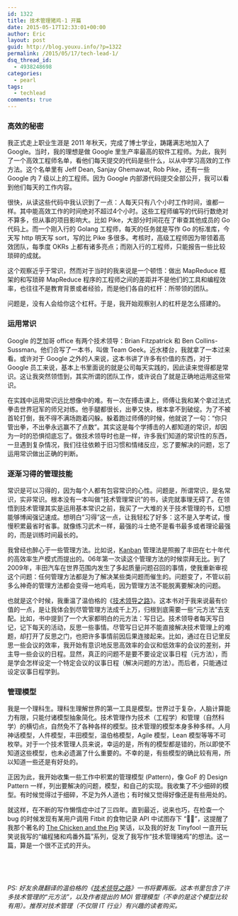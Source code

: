 ```yaml
---
id: 1322
title: 技术管理猪鸡-1 开篇
date: 2015-05-17T12:33:01+00:00
author: Eric
layout: post
guid: http://blog.youxu.info/?p=1322
permalink: /2015/05/17/tech-lead-1/
dsq_thread_id:
  - 4938248698
categories:
  - pearl
tags:
  - techlead
comments: true
---
```

### 高效的秘密

我正式走上职业生涯是 2011 年秋天，完成了博士学业，踌躇满志地加入了 Google。当时，我的理想是做 Google 里生产率最高的软件工程师。为此，我列了一个高效工程师名单，看他们每天提交的代码是些什么，以从中学习高效的工作方法。这个名单里有 Jeff Dean, Sanjay Ghemawat, Rob Pike，还有一些 Google 内 7 级以上的工程师。因为 Google 内部源代码提交全部公开，我可以看到他们每天的工作内容。

<p dir="ltr">
  很快，从读这些代码中我认识到了一点：人每天只有八个小时工作时间，谁都一样。其中能高效工作的时间绝对不超过4个小时。这些工程师编写的代码行数绝对不算多，但从事的项目影响大。比如 Pike，大部分时间花在了审查其他成员的 Go 代码上。而一个刚入行的 Golang 工程师，每天的任务就是写作 Go 的标准库，今天写 http 明天写 sort，写的比 Pike 多很多。考核时，高级工程师因为带领着高效团队，每季度 OKRs 上都有诸多亮点；而刚入行的工程师，只能报告一些比较琐碎的成就。
</p>

这个观察近乎于常识，然而对于当时的我来说是一个顿悟：做出 MapReduce 框架的和写琐碎 MapReduce 程序的工程师之间的差距并不是他们的工具和编程效率，也往往不是教育背景或者经验，而是他们各自的杠杆：所带领的团队。

<p dir="ltr">
  问题是，没有人会给你这个杠杆。于是，我开始观察别人的杠杆是怎么搭建的。
</p>

### 运用常识

Google 的芝加哥 office 有两个技术领导：Brian Fitzpatrick 和 Ben Collins-Sussman。他们合写了一本书，叫做 Team Geek。近水楼台，我就拿了一本过来看。或许对于 Google 之外的人来说，这本书讲了许多有价值的东西，对于 Google 员工来说，基本上书里面说的就是公司每天实践的，因此读来觉得都是常识。这让我突然领悟到，其实所谓的团队工作，或许说白了就是正确地运用这些常识。

在实践中运用常识远比想像中的难。有一次在搏击课上，师傅让我和某个拿过法式拳击世界冠军的师兄对练。他手腿都很长，出拳又快，根本拿不到破绽。为了不被首轮打倒，我不得不满场跑着闪躲。躲着跑过师傅的时候，他就说了一句：“你只管出拳，不出拳永远赢不了点数”。其实这是每个学搏击的人都知道的常识，却因为一时的恐惧彻底忘了。做技术领导时也是一样，许多我们知道的常识性的东西，一旦遇到复杂情况，我们往往依赖于旧习惯和情绪反应，忘了要解决的问题，忘了运用常识做出正确的判断。

### 逐渐习得的管理技能

常识是可以习得的，因为每个人都有包容常识的心性。问题是，所谓常识，是名常识，实非常识。根本没有一本叫做“技术管理常识”的书，读完就事理无碍了。在领悟到技术管理其实是运用基本常识之前，我买了一大堆的关于技术管理的书，幻想能够博闻强记速成。想明白“习得”这一点，让我轻松了好多：这不是入学考试，慢慢积累最省时省事。就像练习武术一样，最强的斗士绝不是看书最多或者理论最强的，而是训练时间最长的。

我曾经也醉心于一些管理方法。比如说，[Kanban](https://en.wikipedia.org/wiki/Kanban) 管理法是照搬了丰田在七十年代的高效率生产模式而提出的。06年第一次读这个管理方法的时候崇拜无比。到了2009年，丰田汽车在世界范围内发生了多起质量问题召回的事情，使我重新审视这个问题：任何管理方法都是为了解决某些类问题而催生的。问题变了，不管以前多么神奇的管理方法都会变得一地鸡毛，因为管理方法不能脱离要解决的问题。

<p dir="ltr">
  也就是这个时候，我重温了温伯格的《<a href="http://book.douban.com/subject/4187478/">技术领导之路</a>》。这本书对于我来说最有价值的一点，是让我体会到尽管管理方法成千上万，归根到底需要一些“元方法”去支配。比如，书中提到了一个大家都明白的元方法：写日记。技术领导者每天写日记，记下每天的活动，反思一些事情。尽管写日记并不能直接解决技术管理上的难题，却打开了反思之门，也把许多事情前因后果连接起来。比如，通过在日记里反思一些会议的效率，我开始有意识地反思高效率的会议和低效率的会议的差别，并主导一些会议的日程。显然，真正的问题不是要不要设定议事日程（元方法），而是学会怎样设定一个特定会议的议事日程（解决问题的方法）。而后者，只能通过设定议事日程学到。
</p>

### 管理模型

<p dir="ltr">
  我是一个理科生。理科生理解世界的第一工具是模型。世界过于复杂，人脑计算能力有限，只能付诸模型抽象简化。技术管理作为技术（工程学）和管理（自然科学）的横切点，自然免不了各种各样的模型。技术管理的模型本身多种多样。人月神话模型，人件模型，丰田模型，温伯格模型，Agile 模型，Lean 模型等等不可枚举。对于一个技术管理人员来说，幸运的是，所有的模型都是错的，所以即使不知道这些模型，也未必遗漏了什么重要的。不幸的是，有些模型的确比较有用，所以知道一些还是有好处的。
</p>

<p dir="ltr">
  正因为此，我开始收集一些工作中积累的管理模型 (Pattern)，像 GoF 的 Design Pattern 一样，列出要解决的问题，模型，和自己的实现。我收集了不少细碎的模型。有时候觉得过于细碎，不足为外人道也；有时候又觉得好像还是有些用处的。
</p>

就这样，在不断的写作懒惰症中过了三四年。直到最近，说来也巧，在检查一个 bug 的时候发现有某用户调用 Fitbit 的食物记录 API 中试图存下 “🐷🐔”，这提醒了我那个著名的 [The Chicken and the Pig](http://en.wikipedia.org/wiki/The_Chicken_and_the_Pig) 笑话，以及我的好友 Tinyfool 一直开玩笑说我写的“编程猪和鸡番外篇”系列，促发了我写作“技术管理猪鸡”的想法。这一篇，算是一个很不正式的开头。

&nbsp;

&nbsp;

_PS: 好友余晟翻译的温伯格的《[技术领导之路](http://book.douban.com/subject/4187478/)》一书将要再版。这本书里包含了许多技术管理的“元方法”，以及作者提出的 MOI 管理模型（不幸的是这个模型比较有用）。推荐对技术管理（不仅限 IT 行业）有兴趣的读者购买。_

&nbsp;
